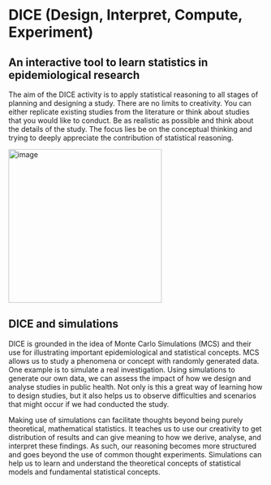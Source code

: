 # DICE (Design, Interpret, Compute, Experiment)
## An interactive tool to learn statistics in epidemiological research

The aim of the DICE activity is to apply statistical reasoning to all stages of planning and designing a study. There are no limits to creativity. You can either replicate existing studies from the literature or think about studies that you would like to conduct. Be as realistic as possible and think about the details of the study. The focus lies be on the conceptual thinking and trying to deeply appreciate the contribution of statistical reasoning.

<img width="302" alt="image" src="https://user-images.githubusercontent.com/44569628/219855351-748e04cd-969c-4a5c-a521-f97a348e7a2b.png">
 
## DICE and simulations
DICE is grounded in the idea of Monte Carlo Simulations (MCS) and their use for illustrating important epidemiological and statistical concepts. MCS allows us to study a phenomena or concept with randomly generated data. One example is to simulate a real investigation. Using simulations to generate our own data, we can assess the impact of how we design and analyse studies in public health. Not only is this a great way of learning how to design studies, but it also helps us to observe difficulties and scenarios that might occur if we had conducted the study.

Making use of simulations can facilitate thoughts beyond being purely theoretical, mathematical statistics. It teaches us to use our creativity to get distribution of results and can give meaning to how we derive, analyse, and interpret these findings. As such, our reasoning becomes more structured and goes beyond the use of common thought experiments. Simulations can help us to learn and understand the theoretical concepts of statistical models and fundamental statistical concepts.
